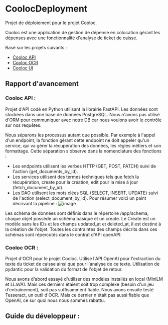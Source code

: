 # CoolocDeployment
Projet de déploiement pour le projet Cooloc.

Cooloc est une application de gestion de dépense en colocation gérant les dépenses avec une fonctionnalité d'analyse de ticket de caisse.

Basé sur les projets suivants :  
- [Cooloc API](https://github.com/ComePicard/Cooloc)
- [Cooloc OCR](https://github.com/ComePicard/CoolocOCR)
- [Cooloc UI]()

## Rapport d'avancement

### Cooloc API :
Projet d'API codé en Python utilisant la librairie FastAPI. Les données sont stockées dans une base de données PostgreSQL.
Nous n'avons pas utilisé d'ORM pour communiquer avec notre DB car nous voulons avoir le contrôle sur nos requêtes.

Nous séparons les processus autant que possible. Par exemple à l'appel d'un endpoint, la fonction gérant cette endpoint ne doit appeler qu'un service, qui va gérer la récupération des données, les règles métiers et son formattage. Cette séparation s'observe dans la nomenclature des fonctions :
-  Les endpoints utilisent les verbes HTTP (GET, POST, PATCH) suivi de l'action (get_documents_by_id).
-  Les services utilisent des termes techniques tels que fetch la récupération, create pour la création, edit pour la mise à jour (fetch_document_by_id).
-  Les DAO utilisent les mots clées SQL (SELECT, INSERT, UPDATE) suivi de l'action (select_document_by_id).
Pour résumer voici un paint décrivant la pipeline :
![image](https://github.com/user-attachments/assets/cdd7b512-10d7-4545-9a34-6f2b6dcb6b0d)

Les schéma de données sont définis dans le répertoire /app/schema, chaque objet possède un schéma basique et un create. Le Create est un modèle sans les IDs et les champs updated_at et deleted_at, il est destiné à la création de l'objet.
Toutes les contraintes des champs décrits dans ces schémas sont répercutés dans le contrat d'API openAPI.

### Cooloc OCR :
Projet d'OCR pour le projet Cooloc.
Utilise l'API OpenAI pour l'extraction du texte du ticket de caisse ainsi que pour l'analyse de ce texte.
Utilisation de pydantic pour la validation du format de l'objet de retour.

Nous avons d'abord essayé d'utiliser des modèles installés en local (MiniLM et LLaVA). Mais ces derniers étaient soit trop complexe (besoin d'un jeu d'entraînement), soit pas suffisamment fiable. 
Nous avons ensuite testé Tesseract, un outil d'OCR. Mais ce dernier n'était pas aussi fiable que OpenAI, ce sur quoi nous nous sommes rabattu.

## Guide du développeur : 

